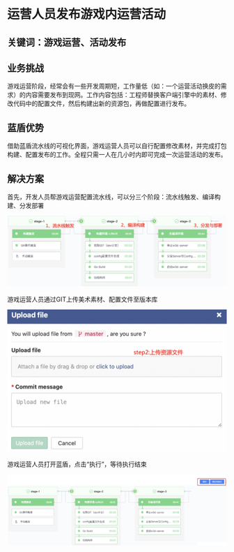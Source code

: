 # 运营人员发布游戏内运营活动


## 关键词：游戏运营、活动发布 <a id="&#x51C6;&#x5907;&#x4E8B;&#x9879;"></a>

## 业务挑战 <a id="&#x51C6;&#x5907;&#x4E8B;&#x9879;"></a>

游戏运营阶段，经常会有一些开发周期短，工作量低（如：一个运营活动换皮的需求）的内容需要发布到现网。工作内容包括：工程师替换客户端引擎中的素材、修改代码中的配置文件，然后构建出新的资源包，再做配置进行发布。

## 蓝盾优势 <a id="&#x51C6;&#x5907;&#x4E8B;&#x9879;"></a>

借助蓝盾流水线的可视化界面，游戏运营人员可以自行配置修改素材，并完成打包构建、配置发布的工作。全程只需一人在几小时内即可完成一次运营活动的发布。


## 解决方案 <a id="&#x51C6;&#x5907;&#x4E8B;&#x9879;"></a>

首先，开发人员帮游戏运营配置流水线，可以分三个阶段：流水线触发、编译构建、分发部署

![&#x56FE;1](../../.gitbook/assets/scene-operators-upload-resources-a.png)

游戏运营人员通过GIT上传美术素材、配置文件至版本库

![&#x56FE;1](../../.gitbook/assets/scene-operators-upload-resources-b.png)


游戏运营人员打开蓝盾，点击“执行”，等待执行结束

![&#x56FE;1](../../.gitbook/assets/scene-operators-upload-resources-c.png)